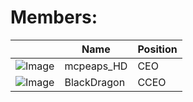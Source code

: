 # Members:



|                                                                                   | Name        | Position |
| --------------------------------------------------------------------------------- | ----------- | -------- |
| ![Image](https://comboompunktsucht.github.io/OSZIMT-repo-ITA12_aps/Logo-mahd.JPG) | mcpeaps_HD  | CEO      |
| ![Image](https://comboompunktsucht.github.io/OSZIMT-repo-ITA12_aps/Logo-BD.PNG)   | BlackDragon | CCEO     |
